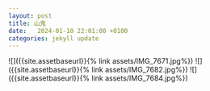 ```yaml
---
layout: post
title: 山鬼
date:   2024-01-10 22:01:00 +0100
categories: jekyll update
---
```

![]({{site.assetbaseurl}}{% link assets/IMG_7671.jpg%})
![]({{site.assetbaseurl}}{% link assets/IMG_7682.jpg%})
![]({{site.assetbaseurl}}{% link assets/IMG_7684.jpg%})





